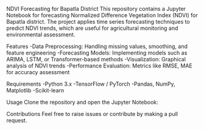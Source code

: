 NDVI Forecasting for Bapatla District
This repository contains a Jupyter Notebook for forecasting Normalized Difference Vegetation Index (NDVI) for Bapatla district. The project applies time series forecasting techniques to predict NDVI trends, which are useful for agricultural monitoring and environmental assessment.

Features
-Data Preprocessing: Handling missing values, smoothing, and feature engineering
-Forecasting Models: Implementing models such as ARIMA, LSTM, or Transformer-based methods
-Visualization: Graphical analysis of NDVI trends
-Performance Evaluation: Metrics like RMSE, MAE for accuracy assessment

Requirements
-Python 3.x
-TensorFlow / PyTorch
-Pandas, NumPy, Matplotlib
-Scikit-learn

Usage
Clone the repository and open the Jupyter Notebook:
  
Contributions
Feel free to raise issues or contribute by making a pull request.


